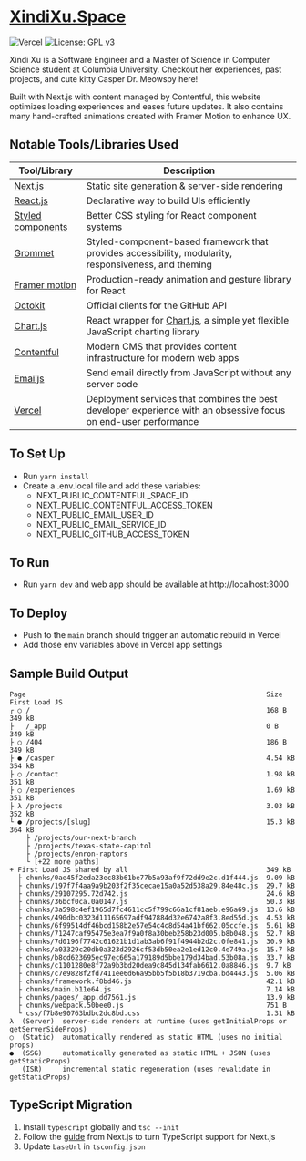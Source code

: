 # [XindiXu.Space](https://xindixu.space)

![Vercel](https://therealsujitk-vercel-badge.vercel.app/?app=xindixu-space-v3&style=for-the-badge)
[![License: GPL v3](https://img.shields.io/badge/License-GPLv3-blue.svg?style=for-the-badge)](https://www.gnu.org/licenses/gpl-3.0)

Xindi Xu is a Software Engineer and a Master of Science in Computer Science student at Columbia University. Checkout her experiences, past projects, and cute kitty Casper Dr. Meowspy here!

Built with Next.js with content managed by Contentful, this website optimizes loading experiences and eases future updates. It also contains many hand-crafted animations created with Framer Motion to enhance UX.

## Notable Tools/Libraries Used

| Tool/Library | Description |
|---|---|
| [Next.js](https://nextjs.org) | Static site generation & server-side rendering |
| [React.js](https://reactjs.org) | Declarative way to build UIs efficiently |
| [Styled components](https://styled-components.com) | Better CSS styling for React component systems |
| [Grommet](https://v2.grommet.io) | Styled-component-based framework that provides accessibility, modularity, responsiveness, and theming |
| [Framer motion](https://www.framer.com/motion/) | Production-ready animation and gesture library for React |
| [Octokit](https://github.com/octokit) | Official clients for the GitHub API |
| [Chart.js](https://github.com/reactchartjs/react-chartjs-2) | React wrapper for [Chart.js](https://www.chartjs.org), a simple yet flexible JavaScript charting library |
| [Contentful](https://www.contentful.com) | Modern CMS that provides content infrastructure for modern web apps  |
| [Emailjs](https://www.emailjs.com) | Send email directly from JavaScript without any server code |
| [Vercel](https://vercel.com) | Deployment services that combines the best developer experience with an obsessive focus on end-user performance |

## To Set Up
- Run `yarn install`
- Create a .env.local file and add these variables:
  - NEXT_PUBLIC_CONTENTFUL_SPACE_ID
  - NEXT_PUBLIC_CONTENTFUL_ACCESS_TOKEN
  - NEXT_PUBLIC_EMAIL_USER_ID
  - NEXT_PUBLIC_EMAIL_SERVICE_ID
  - NEXT_PUBLIC_GITHUB_ACCESS_TOKEN

## To Run 
- Run `yarn dev` and web app should be available at http://localhost:3000

## To Deploy
- Push to the `main` branch should trigger an automatic rebuild in Vercel
- Add those env variables above in Vercel app settings

## Sample Build Output
```
Page                                                           Size     First Load JS
┌ ○ /                                                          168 B           349 kB
├   /_app                                                      0 B             349 kB
├ ○ /404                                                       186 B           349 kB
├ ● /casper                                                    4.54 kB         354 kB
├ ○ /contact                                                   1.98 kB         351 kB
├ ○ /experiences                                               1.69 kB         351 kB
├ λ /projects                                                  3.03 kB         352 kB
└ ● /projects/[slug]                                           15.3 kB         364 kB
    ├ /projects/our-next-branch
    ├ /projects/texas-state-capitol
    ├ /projects/enron-raptors
    └ [+22 more paths]
+ First Load JS shared by all                                  349 kB
  ├ chunks/0ae45f2eda23ec83b61be77b5a93af9f72dd9e2c.d1f444.js  9.09 kB
  ├ chunks/197f7f4aa9a9b203f2f35cecae15a0a52d538a29.84e48c.js  29.7 kB
  ├ chunks/29107295.72d742.js                                  24.6 kB
  ├ chunks/36bcf0ca.0a0147.js                                  50.3 kB
  ├ chunks/3a598c4ef1965d7fc4611cc5f799c66a1cf81aeb.e96a69.js  13.6 kB
  ├ chunks/490dbc0323d11165697adf947884d32e6742a8f3.8ed55d.js  4.53 kB
  ├ chunks/6f99514df46bcd158b2e57e54c4c8d54a41bf662.05ccfe.js  5.61 kB
  ├ chunks/71247caf95475e3ea7f9a0f8a30beb258b23d005.b8b048.js  52.7 kB
  ├ chunks/7d0196f7742c61621b1d1ab3ab6f91f4944b2d2c.0fe841.js  30.9 kB
  ├ chunks/a03329c20db0a323d2926cf53db50ea2e1ed12c0.4e749a.js  15.7 kB
  ├ chunks/b8cd623695ec97ec665a179189d5bbe179d34bad.53b08a.js  33.7 kB
  ├ chunks/c1101280e8f72a9b3bd20dea9c845d134fab6612.0a8846.js  9.7 kB
  ├ chunks/c7e9828f2fd7411ee6d66a95bb5f5b18b3719cba.bd4443.js  5.06 kB
  ├ chunks/framework.f8bd46.js                                 42.1 kB
  ├ chunks/main.b11e64.js                                      7.14 kB
  ├ chunks/pages/_app.dd7561.js                                13.9 kB
  ├ chunks/webpack.50bee0.js                                   751 B
  └ css/f7b8e90763bdbc2dc8bd.css                               1.31 kB
λ  (Server)  server-side renders at runtime (uses getInitialProps or getServerSideProps)
○  (Static)  automatically rendered as static HTML (uses no initial props)
●  (SSG)     automatically generated as static HTML + JSON (uses getStaticProps)
   (ISR)     incremental static regeneration (uses revalidate in getStaticProps)
```

## TypeScript Migration
1. Install `typescript` globally and `tsc --init`
2. Follow the [guide](https://nextjs.org/docs/basic-features/typescript#existing-projects) from Next.js to turn TypeScript support for Next.js
3. Update `baseUrl` in `tsconfig.json`